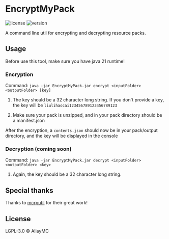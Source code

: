 # EncryptMyPack

![license](https://img.shields.io/badge/License-LGPL_2.1-blue.svg)
![version](https://img.shields.io/badge/Version-BETA-green.svg)

A command line util for encrypting and decrypting resource packs.

## Usage

Before use this tool, make sure you have java 21 runtime!

### Encryption

Command: `java -jar EncryptMyPack.jar encrypt <inputFolder> <outputFolder> [key]`

1. The key should be a 32 character long string. If you don't provide a key, the key will be `liulihaocai123456789123456789123`

2. Make sure your pack is unzipped, and in your pack directory should be a manifest.json

After the encryption, a `contents.json` should now be in your pack/output directory, and the key will be displayed in the console

### Decryption (coming soon)

Command: `java -jar EncryptMyPack.jar decrypt <inputFolder> <outputFolder> <key>`

1. Again, the key should be a 32 character long string.

## Special thanks

Thanks to [mcrputil](https://github.com/valaphee/mcrputil) for their great work!

## License
LGPL-3.0 © AllayMC